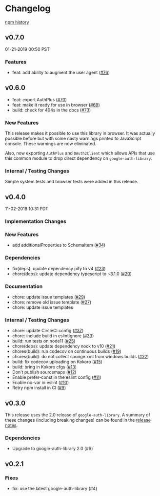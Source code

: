 # Changelog

[npm history][1]

[1]: https://www.npmjs.com/package/nodejs-googleapis-common?activeTab=versions

## v0.7.0

01-21-2019 00:50 PST

### Features
- feat: add ability to augment the user agent ([#76](https://github.com/googleapis/nodejs-googleapis-common/pull/76))

## v0.6.0

- feat: export AuthPlus ([#70](https://github.com/googleapis/nodejs-googleapis-common/pull/70))
- feat: make it ready for use in browser ([#69](https://github.com/googleapis/nodejs-googleapis-common/pull/69))
- build: check for 404s in the docs ([#73](https://github.com/googleapis/nodejs-googleapis-common/pull/73))

### New Features

This release makes it possible to use this library in browser. 
It was actually possible before but with some nasty warnings
printed to JavaScript console. These warnings are now eliminated.

Also, now exporting `AuthPlus` and `OAuth2Client` which allows
APIs that use this common module to drop direct dependency on
`google-auth-library`.

### Internal / Testing Changes

Simple system tests and browser tests were added in this release.

## v0.4.0

11-02-2018 10:31 PDT


### Implementation Changes

### New Features
- add additionalProperties to SchemaItem ([#34](https://github.com/googleapis/nodejs-googleapis-common/pull/34))

### Dependencies
- fix(deps): update dependency pify to v4 ([#23](https://github.com/googleapis/nodejs-googleapis-common/pull/23))
- chore(deps): update dependency typescript to ~3.1.0 ([#20](https://github.com/googleapis/nodejs-googleapis-common/pull/20))

### Documentation
- chore: update issue templates ([#29](https://github.com/googleapis/nodejs-googleapis-common/pull/29))
- chore: remove old issue template ([#27](https://github.com/googleapis/nodejs-googleapis-common/pull/27))
- chore: update issue templates

### Internal / Testing Changes
- chore: update CircleCI config ([#37](https://github.com/googleapis/nodejs-googleapis-common/pull/37))
- chore: include build in eslintignore ([#33](https://github.com/googleapis/nodejs-googleapis-common/pull/33))
- build: run tests on node11 ([#25](https://github.com/googleapis/nodejs-googleapis-common/pull/25))
- chore(deps): update dependency nock to v10 ([#21](https://github.com/googleapis/nodejs-googleapis-common/pull/21))
- chores(build): run codecov on continuous builds ([#19](https://github.com/googleapis/nodejs-googleapis-common/pull/19))
- chores(build): do not collect sponge.xml from windows builds ([#22](https://github.com/googleapis/nodejs-googleapis-common/pull/22))
- build: fix codecov uploading on Kokoro ([#15](https://github.com/googleapis/nodejs-googleapis-common/pull/15))
- build: bring in Kokoro cfgs ([#13](https://github.com/googleapis/nodejs-googleapis-common/pull/13))
- Don't publish sourcemaps ([#12](https://github.com/googleapis/nodejs-googleapis-common/pull/12))
- Enable prefer-const in the eslint config ([#11](https://github.com/googleapis/nodejs-googleapis-common/pull/11))
- Enable no-var in eslint ([#10](https://github.com/googleapis/nodejs-googleapis-common/pull/10))
- Retry npm install in CI ([#9](https://github.com/googleapis/nodejs-googleapis-common/pull/9))

## v0.3.0

This release uses the 2.0 release of `google-auth-library`.  A summary of these changes (including breaking changes) can be found in the [release notes](https://github.com/google/google-auth-library-nodejs/releases/tag/v2.0.0).

### Dependencies
- Upgrade to google-auth-library 2.0 (#6)

## v0.2.1

### Fixes
- fix: use the latest google-auth-library (#4)

